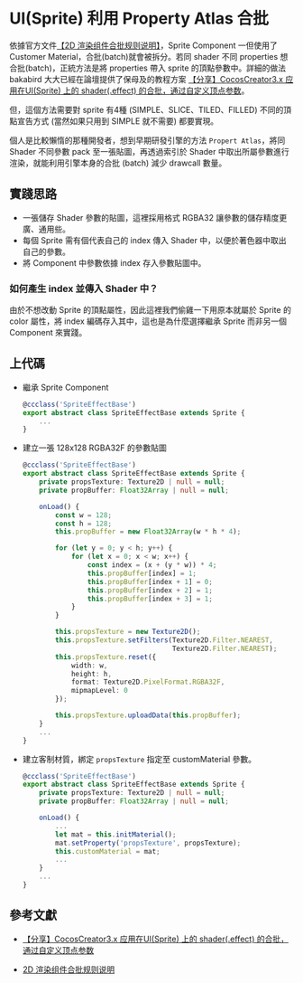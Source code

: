 # UI(Sprite) 利用 Property Atlas 合批

依據官方文件[【2D 渲染组件合批规则说明】](https://docs.cocos.com/creator/3.8/manual/zh/ui-system/components/engine/ui-batch.html#%E5%90%88%E6%89%B9%E6%96%B9%E6%B3%95%E8%AF%B4%E6%98%8E)，Sprite Component 一但使用了 Customer Material，合批(batch)就會被拆分。若同 shader 不同 properties 想合批(batch)，正統方法是將 properties 帶入 sprite 的頂點參數中。詳細的做法 bakabird 大大已經在論壇提供了保母及的教程方案 [【分享】CocosCreator3.x 应用在UI(Sprite) 上的 shader(.effect) 的合批，通过自定义顶点参数](https://forum.cocos.org/t/topic/153963)。

但，這個方法需要對 sprite 有4種 (SIMPLE、SLICE、TILED、FILLED) 不同的頂點宣告方式 (當然如果只用到 SIMPLE 就不需要) 都要實現。

個人是比較懶惰的那種開發者，想到早期研發引擎的方法 `Propert Atlas`，將同 Shader 不同參數 pack 至一張貼圖，再透過索引於 Shader 中取出所屬參數進行渲染，就能利用引擎本身的合批 (batch) 減少 drawcall 數量。

## 實踐思路
* 一張儲存 Shader 參數的貼圖，這裡採用格式 RGBA32 讓參數的儲存精度更廣、通用些。
* 每個 Sprite 需有個代表自己的 index 傳入 Shader 中，以便於著色器中取出自己的參數。
* 將 Component 中參數依據 index 存入參數貼圖中。

### 如何產生 index 並傳入 Shader 中？

由於不想改動 Sprite 的頂點屬性，因此這裡我們偷雞一下用原本就屬於 Sprite 的 color 屬性，將 index 編碼存入其中，這也是為什麼選擇繼承 Sprite 而非另一個 Component 來實踐。


## 上代碼

* 繼承 Sprite Component

    ```typescript
    @ccclass('SpriteEffectBase')
    export abstract class SpriteEffectBase extends Sprite { 
        ...
    }
    ```

* 建立一張 128x128 RGBA32F 的參數貼圖

    ```typescript
    @ccclass('SpriteEffectBase')
    export abstract class SpriteEffectBase extends Sprite { 
        private propsTexture: Texture2D | null = null;
        private propBuffer: Float32Array | null = null;

        onLoad() {
            const w = 128;
            const h = 128;
            this.propBuffer = new Float32Array(w * h * 4);

            for (let y = 0; y < h; y++) {
                for (let x = 0; x < w; x++) {
                    const index = (x + (y * w)) * 4;
                    this.propBuffer[index] = 1;
                    this.propBuffer[index + 1] = 0;
                    this.propBuffer[index + 2] = 1;
                    this.propBuffer[index + 3] = 1;
                }
            }

            this.propsTexture = new Texture2D();
            this.propsTexture.setFilters(Texture2D.Filter.NEAREST,
                                         Texture2D.Filter.NEAREST);
            this.propsTexture.reset({
                width: w,
                height: h,
                format: Texture2D.PixelFormat.RGBA32F,
                mipmapLevel: 0
            });

            this.propsTexture.uploadData(this.propBuffer);
        }
        ...
    }
    ```

* 建立客制材質，綁定 `propsTexture` 指定至 customMaterial 參數。

    ```typescript
    @ccclass('SpriteEffectBase')
    export abstract class SpriteEffectBase extends Sprite { 
        private propsTexture: Texture2D | null = null;
        private propBuffer: Float32Array | null = null;

        onLoad() {
            ...
            let mat = this.initMaterial();
            mat.setProperty('propsTexture', propsTexture);
            this.customMaterial = mat;
            ...
        }
        ...
    }
    ```


## 參考文獻
* [【分享】CocosCreator3.x 应用在UI(Sprite) 上的 shader(.effect) 的合批，通过自定义顶点参数](https://forum.cocos.org/t/topic/153963)

* [2D 渲染组件合批规则说明](https://docs.cocos.com/creator/3.8/manual/zh/ui-system/components/engine/ui-batch.html#%E5%90%88%E6%89%B9%E6%96%B9%E6%B3%95%E8%AF%B4%E6%98%8E)



